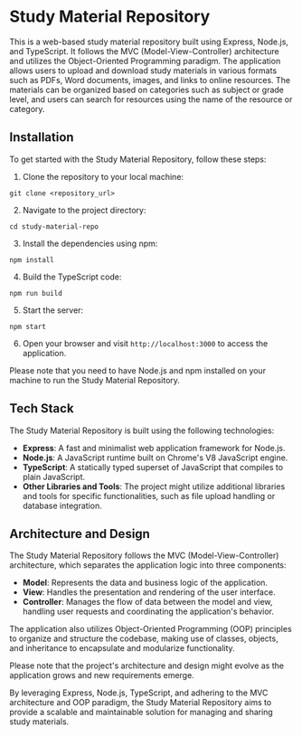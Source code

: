 # Study Material Repository

This is a web-based study material repository built using Express, Node.js, and TypeScript. It follows the MVC (Model-View-Controller) architecture and utilizes the Object-Oriented Programming paradigm. The application allows users to upload and download study materials in various formats such as PDFs, Word documents, images, and links to online resources. The materials can be organized based on categories such as subject or grade level, and users can search for resources using the name of the resource or category.

## Installation

To get started with the Study Material Repository, follow these steps:

1. Clone the repository to your local machine:

```shell
git clone <repository_url>
```

2. Navigate to the project directory:

```shell
cd study-material-repo
```

3. Install the dependencies using npm:

```shell
npm install
```

4. Build the TypeScript code:

```shell
npm run build
```

5. Start the server:

```shell
npm start
```

6. Open your browser and visit `http://localhost:3000` to access the application.

Please note that you need to have Node.js and npm installed on your machine to run the Study Material Repository.

## Tech Stack

The Study Material Repository is built using the following technologies:

- **Express**: A fast and minimalist web application framework for Node.js.
- **Node.js**: A JavaScript runtime built on Chrome's V8 JavaScript engine.
- **TypeScript**: A statically typed superset of JavaScript that compiles to plain JavaScript.
- **Other Libraries and Tools**: The project might utilize additional libraries and tools for specific functionalities, such as file upload handling or database integration.

## Architecture and Design

The Study Material Repository follows the MVC (Model-View-Controller) architecture, which separates the application logic into three components:

- **Model**: Represents the data and business logic of the application.
- **View**: Handles the presentation and rendering of the user interface.
- **Controller**: Manages the flow of data between the model and view, handling user requests and coordinating the application's behavior.

The application also utilizes Object-Oriented Programming (OOP) principles to organize and structure the codebase, making use of classes, objects, and inheritance to encapsulate and modularize functionality.

Please note that the project's architecture and design might evolve as the application grows and new requirements emerge.

By leveraging Express, Node.js, TypeScript, and adhering to the MVC architecture and OOP paradigm, the Study Material Repository aims to provide a scalable and maintainable solution for managing and sharing study materials.

